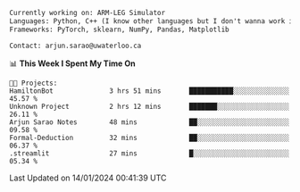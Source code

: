 ```txt
Currently working on: ARM-LEG Simulator
Languages: Python, C++ (I know other languages but I don't wanna work in them)
Frameworks: PyTorch, sklearn, NumPy, Pandas, Matplotlib

Contact: arjun.sarao@uwaterloo.ca
```

<!--START_SECTION:waka-->
📊 **This Week I Spent My Time On** 

```text
🐱‍💻 Projects: 
HamiltonBot              3 hrs 51 mins       ███████████░░░░░░░░░░░░░░   45.57 % 
Unknown Project          2 hrs 12 mins       ███████░░░░░░░░░░░░░░░░░░   26.11 % 
Arjun Sarao Notes        48 mins             ██░░░░░░░░░░░░░░░░░░░░░░░   09.58 % 
Formal-Deduction         32 mins             ██░░░░░░░░░░░░░░░░░░░░░░░   06.37 % 
.streamlit               27 mins             █░░░░░░░░░░░░░░░░░░░░░░░░   05.34 % 
```


 Last Updated on 14/01/2024 00:41:39 UTC
<!--END_SECTION:waka-->
